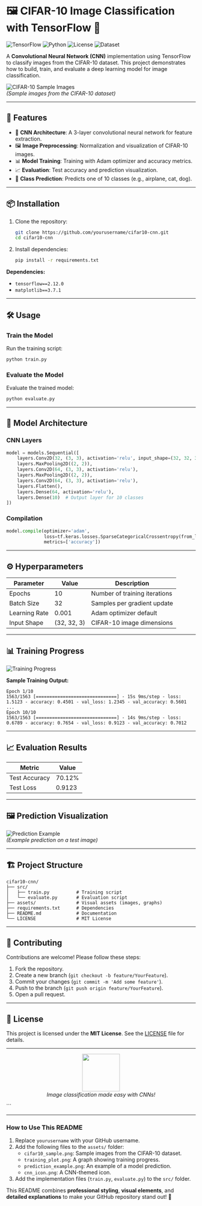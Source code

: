 # 🖼️ CIFAR-10 Image Classification with TensorFlow 🧠

![TensorFlow](https://img.shields.io/badge/TensorFlow-2.12.0-orange)
![Python](https://img.shields.io/badge/Python-3.8%2B-blue)
![License](https://img.shields.io/badge/License-MIT-green)
![Dataset](https://img.shields.io/badge/Dataset-CIFAR--10-lightgrey)

A **Convolutional Neural Network (CNN)** implementation using TensorFlow to classify images from the CIFAR-10 dataset. This project demonstrates how to build, train, and evaluate a deep learning model for image classification.

![CIFAR-10 Sample Images](https://github.com/yourusername/cifar10-cnn/raw/main/assets/cifar10_sample.png)  
*(Sample images from the CIFAR-10 dataset)*

---

## 🚀 Features

- 🧠 **CNN Architecture**: A 3-layer convolutional neural network for feature extraction.
- 🖼️ **Image Preprocessing**: Normalization and visualization of CIFAR-10 images.
- 📊 **Model Training**: Training with Adam optimizer and accuracy metrics.
- 📈 **Evaluation**: Test accuracy and prediction visualization.
- 🎯 **Class Prediction**: Predicts one of 10 classes (e.g., airplane, cat, dog).

---

## 📦 Installation

1. Clone the repository:
   ```bash
   git clone https://github.com/yourusername/cifar10-cnn.git
   cd cifar10-cnn
   ```

2. Install dependencies:
   ```bash
   pip install -r requirements.txt
   ```

**Dependencies:**
- `tensorflow==2.12.0`
- `matplotlib==3.7.1`

---

## 🛠️ Usage

### Train the Model
Run the training script:
```bash
python train.py
```

### Evaluate the Model
Evaluate the trained model:
```bash
python evaluate.py
```

---

## 🧠 Model Architecture

### CNN Layers
```python
model = models.Sequential([
    layers.Conv2D(32, (3, 3), activation='relu', input_shape=(32, 32, 3)),
    layers.MaxPooling2D((2, 2)),
    layers.Conv2D(64, (3, 3), activation='relu'),
    layers.MaxPooling2D((2, 2)),
    layers.Conv2D(64, (3, 3), activation='relu'),
    layers.Flatten(),
    layers.Dense(64, activation='relu'),
    layers.Dense(10)  # Output layer for 10 classes
])
```

### Compilation
```python
model.compile(optimizer='adam',
              loss=tf.keras.losses.SparseCategoricalCrossentropy(from_logits=True),
              metrics=['accuracy'])
```

---

## ⚙️ Hyperparameters

| Parameter            | Value   | Description                          |
|----------------------|---------|--------------------------------------|
| Epochs               | 10      | Number of training iterations        |
| Batch Size           | 32      | Samples per gradient update          |
| Learning Rate        | 0.001   | Adam optimizer default               |
| Input Shape          | (32, 32, 3) | CIFAR-10 image dimensions         |

---

## 📊 Training Progress

![Training Progress](https://github.com/yourusername/cifar10-cnn/raw/main/assets/training_plot.png)

**Sample Training Output:**
```
Epoch 1/10
1563/1563 [==============================] - 15s 9ms/step - loss: 1.5123 - accuracy: 0.4501 - val_loss: 1.2345 - val_accuracy: 0.5601
...
Epoch 10/10
1563/1563 [==============================] - 14s 9ms/step - loss: 0.6789 - accuracy: 0.7654 - val_loss: 0.9123 - val_accuracy: 0.7012
```

---

## 📈 Evaluation Results

| Metric           | Value   |
|------------------|---------|
| Test Accuracy    | 70.12%  |
| Test Loss        | 0.9123  |

---

## 🖼️ Prediction Visualization

![Prediction Example](https://github.com/yourusername/cifar10-cnn/raw/main/assets/prediction_example.png)  
*(Example prediction on a test image)*

---

## 🏗️ Project Structure

```
cifar10-cnn/
├── src/
│   ├── train.py          # Training script
│   └── evaluate.py       # Evaluation script
├── assets/               # Visual assets (images, graphs)
├── requirements.txt      # Dependencies
├── README.md             # Documentation
└── LICENSE               # MIT License
```

---

## 🤝 Contributing

Contributions are welcome! Please follow these steps:
1. Fork the repository.
2. Create a new branch (`git checkout -b feature/YourFeature`).
3. Commit your changes (`git commit -m 'Add some feature'`).
4. Push to the branch (`git push origin feature/YourFeature`).
5. Open a pull request.

---

## 📜 License

This project is licensed under the **MIT License**. See the [LICENSE](LICENSE) file for details.

---

<p align="center">
  <img src="https://github.com/yourusername/cifar10-cnn/raw/main/assets/cnn_icon.png" width="100">
  <br>
  <em>Image classification made easy with CNNs!</em>
</p>
```

---

### **How to Use This README**
1. Replace `yourusername` with your GitHub username.
2. Add the following files to the `assets/` folder:
   - `cifar10_sample.png`: Sample images from the CIFAR-10 dataset.
   - `training_plot.png`: A graph showing training progress.
   - `prediction_example.png`: An example of a model prediction.
   - `cnn_icon.png`: A CNN-themed icon.
3. Add the implementation files (`train.py`, `evaluate.py`) to the `src/` folder.

This README combines **professional styling**, **visual elements**, and **detailed explanations** to make your GitHub repository stand out! 🚀
